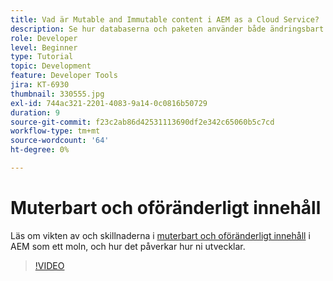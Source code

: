 ```yaml
---
title: Vad är Mutable and Immutable content i AEM as a Cloud Service?
description: Se hur databaserna och paketen använder både ändringsbart och oföränderligt innehåll och varför det är viktigt i AEM as a Cloud Service.
role: Developer
level: Beginner
type: Tutorial
topic: Development
feature: Developer Tools
jira: KT-6930
thumbnail: 330555.jpg
exl-id: 744ac321-2201-4083-9a14-0c0816b50729
duration: 9
source-git-commit: f23c2ab86d42531113690df2e342c65060b5c7cd
workflow-type: tm+mt
source-wordcount: '64'
ht-degree: 0%

---
```


# Muterbart och oföränderligt innehåll

Läs om vikten av och skillnaderna i [muterbart och oföränderligt innehåll](https://experienceleague.adobe.com/docs/experience-manager-cloud-service/implementing/developing/aem-project-content-package-structure.html) i AEM som ett moln, och hur det påverkar hur ni utvecklar.

>[!VIDEO](https://video.tv.adobe.com/v/330555?quality=12&learn=on)
